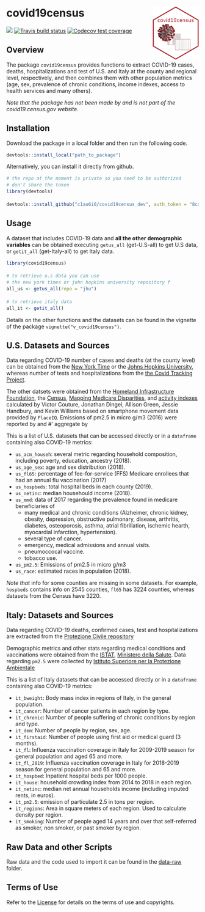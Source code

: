 
<!-- README.md is generated from README.Rmd. Please edit that file -->

# covid19census <img src='inst/img/hexsticker2.png' align="right" height="139" >

<!-- badges: start -->

[![](https://img.shields.io/badge/devel%20version-0.0.0.9800-blue.svg)](https://codecov.io/gh/c1au6i0/covid19census?branch=master)
[![Travis build
status](https://travis-ci.com/c1au6i0/covid19census.svg?token=PM6d4w2yt4HVWw7s2Jgy&branch=master)](https://travis-ci.com/c1au6i0/covid19census)
[![Codecov test
coverage](https://codecov.io/gh/c1au6i0/covid19census/branch/master/graph/badge.svg)](https://codecov.io/gh/c1au6i0/covid19census?branch=master)

<!-- badges: end -->

## Overview

The package `covid19census` provides functions to extract COVID-19
cases, deaths, hospitalizations and test of U.S. and Italy at the county
and regional level, respectively, and then combines them with other
population metrics (age, sex, prevalence of chronic conditions, income
indexes, access to health services and many others).

*Note that the package has not been made by and is not part of the
covid19.census.gov website.*

## Installation

Download the package in a local folder and then run the following code.

``` r
devtools::install_local("path_to_package")
```

Alternatively, you can install it directly from github.

``` r
# the repo at the moment is private so you need to be authorized 
# don't share the token
library(devtools)

devtools::install_github("c1au6i0/covid19census_dev", auth_token = "8ca5cd2bb556a45f1ffeb2e9b44c90d4fbef6cf2", ref = "dev")
```

## Usage

A dataset that includes COVID-19 data and **all the other demographic
variables** can be obtained executing `getus_all` (get-U.S-all) to get
U.S data, or `getit_all` (get-Italy-all) to get Italy data.

``` r
library(covid19census)

# to retrieve u.s data you can use 
# the new york times or john hopkins university repository f
all_us <- getus_all(repo = "jhu")

# to retrieve italy data
all_it <- getit_all()
```

Details on the other functions and the datasets can be found in the
vignette of the package `vignette("v_covid19census")`.

## U.S. Datasets and Sources

Data regarding COVID-19 number of cases and deaths (at the county level)
can be obtained from the [New York
Time](https://github.com/nytimes/covid-19-data) or the [Johns Hopkins
University](https://github.com/CSSEGISandData), whereas number of tests
and hospitalizations from the [the Covid Tracking
Project](https://covidtracking.com/api%7D).

The other datsets were obtained from the [Homeland Infrastructure
Foundation](https://hifld-geoplatform.opendata.arcgis.com/datasets/hospitals/data?page=18),
the [Census](https://data.census.gov/cedsci/table?q=United%20States),
[Mapping Medicare
Disparities](https://data.cms.gov/mapping-medicare-disparities), and
[activity
indexes](https://github.com/COVIDExposureIndices/COVIDExposureIndices)
calculated by Victor Couture, Jonathan Dingel, Allison Green, Jessie
Handbury, and Kevin Williams based on smartphone movement data provided
by `PlaceIQ`. Emissions of pm2.5 in micro g/m3 (2016) were reported by 
and \#’ aggregate by 

This is a list of U.S. datasets that can be accessed directly or in a
`dataframe` containing also COVID-19 metrics:

  - `us_acm_househ`: several metric regarding household composition,
    including poverty, education, ancestry (2018).
  - `us_age_sex`: age and sex distribution (2018).
  - `us_fl65`: percentage of fee-for-service (FFS) Medicare enrollees
    that had an annual flu vaccination (2017)
  - `us_hospbeds`: total hospital beds in each county (2019).
  - `us_netinc`: median househould income (2018).
  - `us_mmd`: data of 2017 regarding the prevalence found in medicare
    beneficiaries of
      - many medical and chronic conditions (Alzheimer, chronic kidney,
        obesity, depression, obstructive pulmonary, disease, arthritis,
        diabetes, osteoporosis, asthma, atrial fibrillation, ischemic
        hearth, myocardial infarction, hypertension).
      - several type of cancer.
      - emergency, medical admissions and annual visits.
      - pneumoccocal vaccine.
      - tobacco use.
  - `us_pm2.5`: Emissions of pm2.5 in micro g/m3
  - `us_race`: estimated races in population (2018).

*Note that* info for some counties are missing in some datasets. For
example, `hospbeds` contains info on 2545 counties, `fl65` has 3224
counties, whereas datasets from the Census have 3220.

## Italy: Datasets and Sources

Data regarding COVID-19 deaths, confirmed cases, test and
hospitalizations are extracted from the [Protezione Civile
repository](https://github.com/pcm-dpc/COVID-19)

Demographic metrics and other stats regarding medical conditions and
vaccinations were obtained from the
[ISTAT](http://dati.istat.it/?lang=en), [Ministero della
Salute](http://www.salute.gov.it/portale/home.html). Data regarding
`pm2.5` were collected by [Istituto Superiore per la Protezione
Ambientale](https://annuario.isprambiente.it/pon/basic/14)

This is a list of Italy datasets that can be accessed directly or in a
`dataframe` containing also COVID-19 metrics:

  - `it_bweight`: Body mass index in regions of Italy, in the general
    population.
  - `it_cancer`: Number of cancer patients in each region by type.
  - `it_chronic`: Number of people suffering of chronic conditions by
    region and type.
  - `it_dem`: Number of people by region, sex, age.
  - `it_firstaid`: Number of people using first aid or medical guard (3
    months).
  - `it_fl`: Influenza vaccination coverage in Italy for 2009-2019
    season for general population and aged 65 and more.
  - `it_fl_2019`: Influenza vaccination coverage in Italy for 2018-2019
    season for general population and 65 and more.
  - `it_hospbed`: Inpatient hospital beds per 1000 people.
  - `it_house`: household crowding index from 2014 to 2018 in each
    region.
  - `it_netinc`: median net annual households income (including imputed
    rents, in euros).
  - `it_pm2.5`: emission of particulate 2.5 in tons per region.
  - `it_regions`: Area in square meters of each region. Used to
    calculate density per region.
  - `it_smoking`: Number of people aged 14 years and over that
    self-referred as smoker, non smoker, or past smoker by region.

## Raw Data and other Scripts

Raw data and the code used to import it can be found in the
[data-raw](https://github.com/c1au6i0/convid19census/tree/master/data-raw)
folder.

## Terms of Use

Refer to the
[License](https://github.com/c1au6i0/covid19census/blob/master/LICENSE.md)
for details on the terms of use and copyrights.
